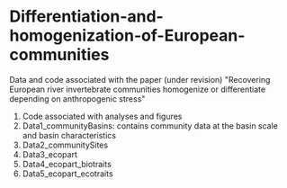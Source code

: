 # Differentiation-and-homogenization-of-European-communities
Data and code associated with the paper (under revision) "Recovering European river invertebrate communities homogenize or differentiate depending on anthropogenic stress"
1. Code associated with analyses and figures
2. Data1_communityBasins: contains community data at the basin scale and basin characteristics
3. Data2_communitySites
4. Data3_ecopart
5. Data4_ecopart_biotraits
6. Data5_ecopart_ecotraits   
